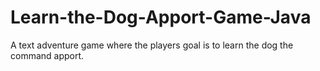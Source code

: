 # Learn-the-Dog-Apport-Game-Java
A text adventure game where the players goal is to learn the dog the command apport.
